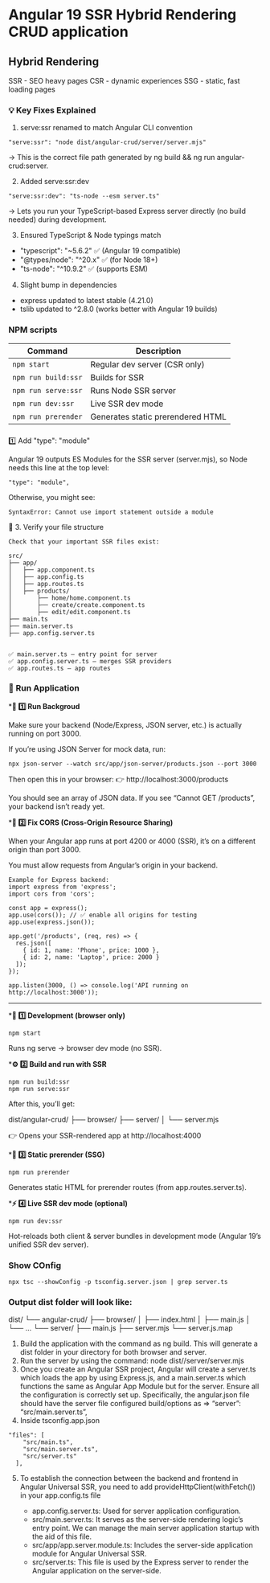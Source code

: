 # Angular 19 SSR Hybrid Rendering CRUD application

## Hybrid Rendering
SSR - SEO heavy pages
CSR - dynamic experiences
SSG - static, fast loading pages

### 💡 Key Fixes Explained

1. serve:ssr renamed to match Angular CLI convention
```
"serve:ssr": "node dist/angular-crud/server/server.mjs"
```
→ This is the correct file path generated by ng build && ng run angular-crud:server.

2. Added serve:ssr:dev
```
"serve:ssr:dev": "ts-node --esm server.ts"
```
→ Lets you run your TypeScript-based Express server directly (no build needed) during development.

3. Ensured TypeScript & Node typings match
  - "typescript": "~5.6.2" ✅ (Angular 19 compatible)
  - "@types/node": "^20.x" ✅ (for Node 18+)
  - "ts-node": "^10.9.2" ✅ (supports ESM)

4. Slight bump in dependencies
  - express updated to latest stable (4.21.0)
  - tslib updated to ^2.8.0 (works better with Angular 19 builds)

### NPM scripts

| Command             | Description                       |
| ------------------- | --------------------------------- |
| `npm start`         | Regular dev server (CSR only)     |
| `npm run build:ssr` | Builds for SSR                    |
| `npm run serve:ssr` | Runs Node SSR server              |
| `npm run dev:ssr`   | Live SSR dev mode                 |
| `npm run prerender` | Generates static prerendered HTML |

###
  1️⃣ Add "type": "module"

  Angular 19 outputs ES Modules for the SSR server (server.mjs), so Node needs this line at the top level:
  ```
  "type": "module",
  ```

  Otherwise, you might see:
  ```
  SyntaxError: Cannot use import statement outside a module
  ```


  🧩 3. Verify your file structure

    Check that your important SSR files exist:

    src/
    ├── app/
    │   ├── app.component.ts
    │   ├── app.config.ts
    │   ├── app.routes.ts
    │   ├── products/
    │       ├── home/home.component.ts
    │       ├── create/create.component.ts
    │       ├── edit/edit.component.ts
    ├── main.ts
    ├── main.server.ts
    ├── app.config.server.ts


    ✅ main.server.ts — entry point for server
    ✅ app.config.server.ts — merges SSR providers
    ✅ app.routes.ts — app routes



### 🚀 Run Application

***🧩 1️⃣ Run Backgroud**

Make sure your backend (Node/Express, JSON server, etc.) is actually running on port 3000.

If you’re using JSON Server for mock data, run:
```
npx json-server --watch src/app/json-server/products.json --port 3000
```

Then open this in your browser:
👉 http://localhost:3000/products

You should see an array of JSON data.
If you see “Cannot GET /products”, your backend isn’t ready yet.


***🧩 2️⃣ Fix CORS (Cross-Origin Resource Sharing)**

When your Angular app runs at port 4200 or 4000 (SSR), it’s on a different origin than port 3000.

You must allow requests from Angular’s origin in your backend.
```
Example for Express backend:
import express from 'express';
import cors from 'cors';

const app = express();
app.use(cors()); // ✅ enable all origins for testing
app.use(express.json());

app.get('/products', (req, res) => {
  res.json([
    { id: 1, name: 'Phone', price: 1000 },
    { id: 2, name: 'Laptop', price: 2000 }
  ]);
});

app.listen(3000, () => console.log('API running on http://localhost:3000'));
```

------------------------------------------------------------------------------------------------

***🧩 1️⃣ Development (browser only)**
```
npm start
```
Runs ng serve → browser dev mode (no SSR).



***⚙️ 2️⃣ Build and run with SSR**
```
npm run build:ssr
npm run serve:ssr
```
After this, you’ll get:

dist/angular-crud/
├── browser/
├── server/
│   └── server.mjs

👉 Opens your SSR-rendered app at http://localhost:4000



***🧱 3️⃣ Static prerender (SSG)**
```
npm run prerender
```
Generates static HTML for prerender routes (from app.routes.server.ts).



***⚡ 4️⃣ Live SSR dev mode (optional)**
```
npm run dev:ssr
```
Hot-reloads both client & server bundles in development mode (Angular 19’s unified SSR dev server).



### Show COnfig
```
npx tsc --showConfig -p tsconfig.server.json | grep server.ts
```

### Output dist folder will look like:

dist/
└── angular-crud/
    ├── browser/
    │   ├── index.html
    │   ├── main.js
    │   └── ...
    └── server/
        ├── main.js
        ├── server.mjs
        └── server.js.map


1. Build the application with the command as ng build. This will generate a dist folder in your directory for both browser and server. 
2. Run the server by using the command: node dist/<your-ssr-aap-name>/server/server.mjs
3. Once you create an Angular SSR project, Angular will create a server.ts which loads the app by using Express.js, and a main.server.ts which functions the same as Angular App Module but for the server.
Ensure all the configuration is correctly set up. 
Specifically, the angular.json file should have the server file configured  build/options as => “server”: “src/main.server.ts”,
4. Inside tsconfig.app.json
```
"files": [
    "src/main.ts",
    "src/main.server.ts",
    "src/server.ts"
  ],
```
5. To establish the connection between the backend and frontend in Angular Universal SSR, you need to add provideHttpClient(withFetch()) in your app.config.ts file

    -   app.config.server.ts: Used for server application configuration.
    -   src/main.server.ts: It serves as the server-side rendering logic’s entry point. We can manage the main server application startup with the aid of this file.
    -   src/app/app.server.module.ts: Includes the server-side application module for Angular Universal SSR.
    -   src/server.ts: This file is used by the Express server to render the Angular application on the server-side.